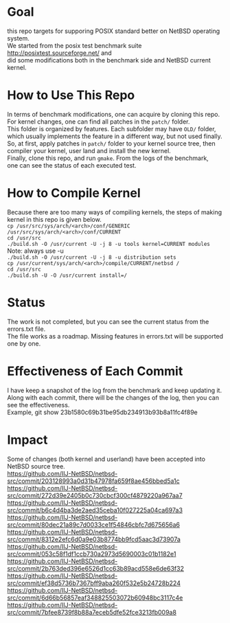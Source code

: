 # Goal 

this repo targets for supporing POSIX standard better on NetBSD operating system. <br /> 
We started from the posix test benchmark suite http://posixtest.sourceforge.net/ and <br />
did some modifications both in the benchmark side and NetBSD current kernel. <br />

# How to Use This Repo

In terms of benchmark modifications, one can acquire by cloning this repo. <br />
For kernel changes, one can find all patches in the `patch/` folder. <br />
This folder is organized by features. Each subfolder may have `OLD/` folder, <br />
which usually implements the feature in a different way, but not used finally. <br />
So, at first, apply patches in `patch/` folder to your kernel source tree, then <br />
compiler your kernel, user land and install the new kernel. <br />
Finally, clone this repo, and run `gmake`. From the logs of the benchmark, <br />
one can see the status of each executed test. <br />

# How to Compile Kernel

Because there are too many ways of compiling kernels, the steps of making kernel in this repo is given below. <br />
`cp /usr/src/sys/arch/<arch>/conf/GENERIC /usr/src/sys/arch/<arch>/conf/CURRENT` <br />
`cd /usr/src` <br />
`./build.sh -O /usr/current -U -j 8 -u tools kernel=CURRENT modules` 	Note: always use -u <br />
`./build.sh -O /usr/current -U -j 8 -u distribution sets` <br />
`cp /usr/current/sys/arch/<arch>/compile/CURRENT/netbsd /` <br />
`cd /usr/src` <br />
`./build.sh -U -O /usr/current install=/` <br />

# Status

The work is not completed, but you can see the current status from the errors.txt file. <br />
The file works as a roadmap. Missing features in errors.txt will be supported one by one. <br />

# Effectiveness of Each Commit

I have keep a snapshot of the log from the benchmark and keep updating it. <br />
Along with each commit, there will be the changes of the log, then you can see the effectiveness. <br />
Example, git show   23b1580c69b31be95db234913b93b8a11fc4f89e   <br />

# Impact

Some of changes (both kernel and userland) have been accepted into NetBSD source tree. <br />
https://github.com/IIJ-NetBSD/netbsd-src/commit/203128993a0d31b47978fa659f8ae456bbed5a1c <br />
https://github.com/IIJ-NetBSD/netbsd-src/commit/272d39e2405b0c730cbcf300cf4879220a967aa7 <br />
https://github.com/IIJ-NetBSD/netbsd-src/commit/b6c4d4ba3de2aed35ceba10f027225a04ca697a3 <br />
https://github.com/IIJ-NetBSD/netbsd-src/commit/80dec21a89c7d0033ce1f54846cbfc7d675656a6 <br />
https://github.com/IIJ-NetBSD/netbsd-src/commit/8312e2efc6d0a9e03b8774bb9fcd5aac3d73907a <br />
https://github.com/IIJ-NetBSD/netbsd-src/commit/053c58f1df1ccb730a2973d5690003c01b1182e1 <br />
https://github.com/IIJ-NetBSD/netbsd-src/commit/2b763ded396e6526d1cc63b89acd558e6de63f32 <br />
https://github.com/IIJ-NetBSD/netbsd-src/commit/ef38d5736b7367bff9aba260f532e5b24728b224 <br />
https://github.com/IIJ-NetBSD/netbsd-src/commit/6d66b56857eaf348825503072b60948bc3117c4e <br />
https://github.com/IIJ-NetBSD/netbsd-src/commit/7bfee8739f8b88a7eceb5dfe52fce3213fb009a8 <br />


